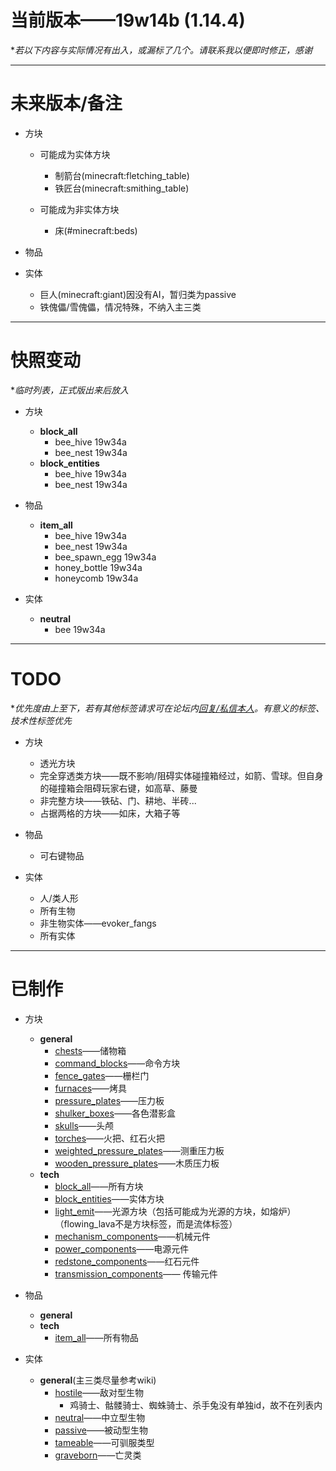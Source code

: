 # 当前版本——19w14b (1.14.4)
**若以下内容与实际情况有出入，或漏标了几个。请联系我以便即时修正，感谢*

***


# 未来版本/备注

- 方块
    - 可能成为实体方块
        - 制箭台(minecraft:fletching_table)
        - 铁匠台(minecraft:smithing_table)

    - 可能成为非实体方块
        - 床(#minecraft:beds)

- 物品

- 实体
	- 巨人(minecraft:giant)因没有AI，暂归类为passive
	- 铁傀儡/雪傀儡，情况特殊，不纳入主三类


***


# 快照变动
**临时列表，正式版出来后放入*

- 方块
	- **block_all**
		- bee_hive	19w34a
		- bee_nest	19w34a
	- **block_entities**
		- bee_hive  19w34a
		- bee_nest  19w34a

- 物品
	- **item_all**
		- bee_hive	19w34a
		- bee_nest	19w34a
		- bee_spawn_egg	19w34a
		- honey_bottle	19w34a
		- honeycomb	19w34a

- 实体
	- **neutral**
		- bee	19w34a

***


# TODO
**优先度由上至下，若有其他标签请求可在论坛内[回复/私信本人](https://www.mcbbs.net/?725858)。有意义的标签、技术性标签优先*

- 方块
    - 透光方块
    - 完全穿透类方块——既不影响/阻碍实体碰撞箱经过，如箭、雪球。但自身的碰撞箱会阻碍玩家右键，如高草、藤曼
    - 非完整方块——铁砧、门、耕地、半砖...
    - 占据两格的方块——如床，大箱子等

- 物品
    - 可右键物品

- 实体
	- 人/类人形
	- 所有生物
	- 非生物实体——evoker_fangs
	- 所有实体

***

# 已制作

- 方块
    - **general**
        - [chests](https://raw.githubusercontent.com/ououn/minecraft/master/UIN/data/uin/tags/blocks/general/chests.json)——储物箱
        - [command_blocks](https://raw.githubusercontent.com/ououn/minecraft/master/UIN/data/uin/tags/blocks/general/command_blocks.json)——命令方块
        - [fence_gates](https://raw.githubusercontent.com/ououn/minecraft/master/UIN/data/uin/tags/blocks/general/fence_gates.json)——栅栏门
        - [furnaces](https://raw.githubusercontent.com/ououn/minecraft/master/UIN/data/uin/tags/blocks/general/furnaces.json)——烤具
        - [pressure_plates](https://raw.githubusercontent.com/ououn/minecraft/master/UIN/data/uin/tags/blocks/general/pressure_plates.json)——压力板
        - [shulker_boxes](https://raw.githubusercontent.com/ououn/minecraft/master/UIN/data/uin/tags/blocks/general/shulker_boxes.json)——各色潜影盒
        - [skulls](https://raw.githubusercontent.com/ououn/minecraft/master/UIN/data/uin/tags/blocks/general/skulls.json)——头颅
        - [torches](https://raw.githubusercontent.com/ououn/minecraft/master/UIN/data/uin/tags/blocks/general/torches.json)——火把、红石火把
        - [weighted_pressure_plates](https://raw.githubusercontent.com/ououn/minecraft/master/UIN/data/uin/tags/blocks/general/weighted_pressure_plates.json)——测重压力板
        - [wooden_pressure_plates](https://raw.githubusercontent.com/ououn/minecraft/master/UIN/data/uin/tags/blocks/general/wooden_pressure_plates.json)——木质压力板
    - **tech**
		- [block_all](https://raw.githubusercontent.com/ououn/minecraft/master/UIN/data/uin/tags/blocks/tech/block_all.json)——所有方块
        - [block_entities](https://raw.githubusercontent.com/ououn/minecraft/master/UIN/data/uin/tags/blocks/tech/block_entities.json)——实体方块
        - [light_emit](https://raw.githubusercontent.com/ououn/minecraft/master/UIN/data/uin/tags/blocks/tech/light_emit.json)——光源方块（包括可能成为光源的方块，如熔炉）（flowing_lava不是方块标签，而是流体标签）
        - [mechanism_components](https://raw.githubusercontent.com/ououn/minecraft/master/UIN/data/uin/tags/blocks/tech/mechanism_components.json)——机械元件
        - [power_components](https://raw.githubusercontent.com/ououn/minecraft/master/UIN/data/uin/tags/blocks/tech/power_components.json)——电源元件
        - [redstone_components](https://raw.githubusercontent.com/ououn/minecraft/master/UIN/data/uin/tags/blocks/tech/redstone_components.json)——红石元件
        - [transmission_components](https://raw.githubusercontent.com/ououn/minecraft/master/UIN/data/uin/tags/blocks/tech/transmission_components.json)——	传输元件

- 物品
	- **general**
	- **tech**
		- [item_all](https://raw.githubusercontent.com/ououn/minecraft/master/UIN/data/uin/tags/items/tech/item_all.json)——所有物品

- 实体
	- **general**(主三类尽量参考wiki)
		- [hostile](https://raw.githubusercontent.com/ououn/minecraft/master/UIN/data/uin/tags/entity_types/general/hostile.json)——敌对型生物
			- 鸡骑士、骷髅骑士、蜘蛛骑士、杀手兔没有单独id，故不在列表内
		- [neutral](https://raw.githubusercontent.com/ououn/minecraft/master/UIN/data/uin/tags/entity_types/general/neutral.json)——中立型生物
		- [passive](https://raw.githubusercontent.com/ououn/minecraft/master/UIN/data/uin/tags/entity_types/general/passive.json)——被动型生物
		- [tameable](https://raw.githubusercontent.com/ououn/minecraft/master/UIN/data/uin/tags/entity_types/general/tameable.json)——可驯服类型
		- [graveborn](https://raw.githubusercontent.com/ououn/minecraft/master/UIN/data/uin/tags/entity_types/general/graveborn.json)——亡灵类
